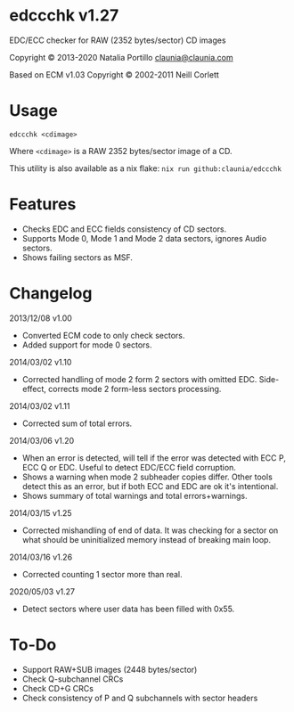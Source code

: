 edccchk v1.27
=============

EDC/ECC checker for RAW (2352 bytes/sector) CD images

Copyright © 2013-2020 Natalia Portillo <claunia@claunia.com>

Based on ECM v1.03 Copyright © 2002-2011 Neill Corlett

Usage
=====

`edccchk <cdimage>`

Where `<cdimage>` is a RAW 2352 bytes/sector image of a CD.

This utility is also available as a nix flake:
`nix run github:claunia/edccchk`

Features
========

* Checks EDC and ECC fields consistency of CD sectors.
* Supports Mode 0, Mode 1 and Mode 2 data sectors, ignores Audio sectors.
* Shows failing sectors as MSF.

Changelog
=========

2013/12/08	v1.00
* Converted ECM code to only check sectors.
* Added support for mode 0 sectors.

2014/03/02	v1.10
* Corrected handling of mode 2 form 2 sectors with omitted EDC. Side-effect, corrects mode 2 form-less sectors processing.

2014/03/02	v1.11
* Corrected sum of total errors.

2014/03/06	v1.20
* When an error is detected, will tell if the error was detected with ECC P, ECC Q or EDC. Useful to detect EDC/ECC field corruption.
* Shows a warning when mode 2 subheader copies differ. Other tools detect this as an error, but if both ECC and EDC are ok it's intentional.
* Shows summary of total warnings and total errors+warnings.

2014/03/15	v1.25
* Corrected mishandling of end of data. It was checking for a sector on what should be uninitialized memory instead of breaking main loop.

2014/03/16	v1.26
* Corrected counting 1 sector more than real.

2020/05/03	v1.27
* Detect sectors where user data has been filled with 0x55.

To-Do
=====

* Support RAW+SUB images (2448 bytes/sector)
* Check Q-subchannel CRCs
* Check CD+G CRCs
* Check consistency of P and Q subchannels with sector headers
